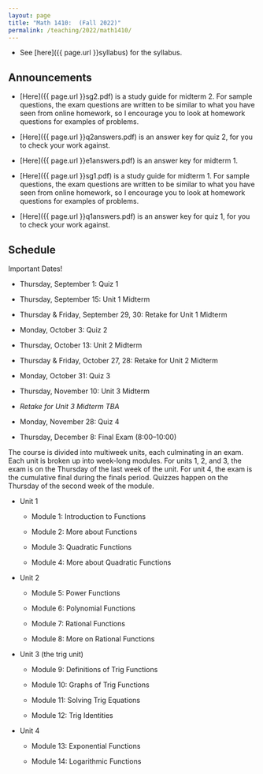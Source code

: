 ```yaml
---
layout: page
title: "Math 1410:  (Fall 2022)"
permalink: /teaching/2022/math1410/
---
```


* See [here]({{ page.url }}syllabus) for the syllabus.



Announcements
-------------

* [Here]({{ page.url }}sg2.pdf) is a study guide for midterm 2. For sample questions, the exam questions are written to be similar to what you have seen from online homework, so I encourage you to look at homework questions for examples of problems.

* [Here]({{ page.url }}q2answers.pdf) is an answer key for quiz 2, for you to check your work against.


* [Here]({{ page.url }}e1answers.pdf) is an answer key for midterm 1.

* [Here]({{ page.url }}sg1.pdf) is a study guide for midterm 1. For sample questions, the exam questions are written to be similar to what you have seen from online homework, so I encourage you to look at homework questions for examples of problems.

* [Here]({{ page.url }}q1answers.pdf) is an answer key for quiz 1, for you to check your work against.


Schedule
--------

Important Dates!

* Thursday, September 1: Quiz 1

* Thursday, September 15: Unit 1 Midterm

* Thursday & Friday, September 29, 30: Retake for Unit 1 Midterm

* Monday, October 3: Quiz 2

* Thursday, October 13: Unit 2 Midterm

* Thursday & Friday, October 27, 28: Retake for Unit 2 Midterm

* Monday, October 31: Quiz 3

* Thursday, November 10: Unit 3 Midterm

* *Retake for Unit 3 Midterm TBA*

* Monday, November 28: Quiz 4

* Thursday, December 8: Final Exam (8:00–10:00)

The course is divided into multiweek units, each culminating in an exam. Each unit is broken up into week-long modules. For units 1, 2, and 3, the exam is on the Thursday of the last week of the unit. For unit 4, the exam is the cumulative final during the finals period. Quizzes happen on the Thursday of the second week of the module.

* Unit 1

    * Module 1: Introduction to Functions
	
    * Module 2: More about Functions
	
    * Module 3: Quadratic Functions
	
    * Module 4: More about Quadratic Functions
	
* Unit 2

    * Module 5: Power Functions
	
    * Module 6: Polynomial Functions
	
    * Module 7: Rational Functions
	
    * Module 8: More on Rational Functions
	
* Unit 3 (the trig unit)

    * Module 9: Definitions of Trig Functions
	
	* Module 10: Graphs of Trig Functions
	
	* Module 11: Solving Trig Equations
	
    * Module 12: Trig Identities
	
* Unit 4

    * Module 13: Exponential Functions
	
    * Module 14: Logarithmic Functions
	
	
	
